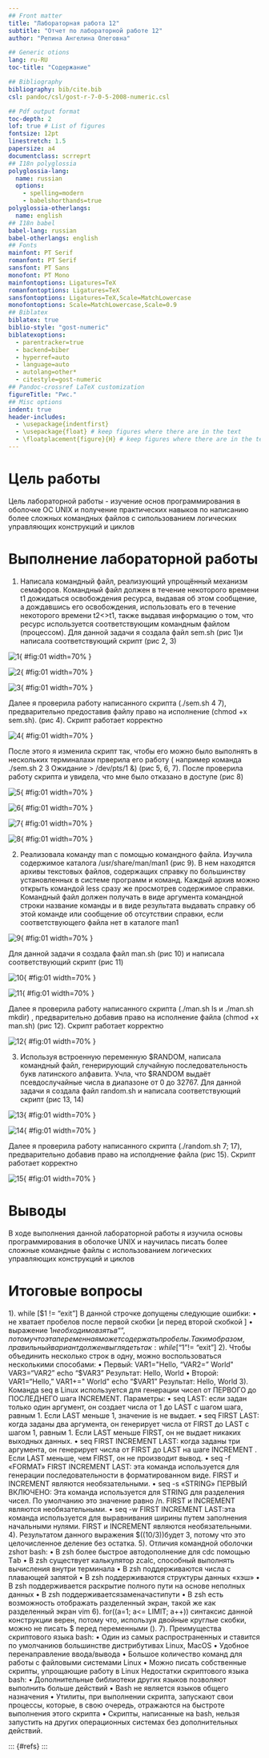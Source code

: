 ```yaml
---
## Front matter
title: "Лабораторная работа 12"
subtitle: "Отчет по лабораторной работе 12"
author: "Репина Ангелина Олеговна"

## Generic otions
lang: ru-RU
toc-title: "Содержание"

## Bibliography
bibliography: bib/cite.bib
csl: pandoc/csl/gost-r-7-0-5-2008-numeric.csl

## Pdf output format
toc-depth: 2
lof: true # List of figures
fontsize: 12pt
linestretch: 1.5
papersize: a4
documentclass: scrreprt
## I18n polyglossia
polyglossia-lang:
  name: russian
  options:
	- spelling=modern
	- babelshorthands=true
polyglossia-otherlangs:
  name: english
## I18n babel
babel-lang: russian
babel-otherlangs: english
## Fonts
mainfont: PT Serif
romanfont: PT Serif
sansfont: PT Sans
monofont: PT Mono
mainfontoptions: Ligatures=TeX
romanfontoptions: Ligatures=TeX
sansfontoptions: Ligatures=TeX,Scale=MatchLowercase
monofontoptions: Scale=MatchLowercase,Scale=0.9
## Biblatex
biblatex: true
biblio-style: "gost-numeric"
biblatexoptions:
  - parentracker=true
  - backend=biber
  - hyperref=auto
  - language=auto
  - autolang=other*
  - citestyle=gost-numeric
## Pandoc-crossref LaTeX customization
figureTitle: "Рис."
## Misc options
indent: true
header-includes:
  - \usepackage{indentfirst}
  - \usepackage{float} # keep figures where there are in the text
  - \floatplacement{figure}{H} # keep figures where there are in the text
---
```


# Цель работы

Цель лабораторной работы - изучение основ программирования в оболочке OC UNIX и получение практических навыков по написанию более сложных командных файлов с сипользованием логических управляющих конструкций и циклов

# Выполнение лабораторной работы

1) Написала командный файл, реализующий упрощённый механизм семафоров. Командный файл должен в течение некоторого времени t1 дожидаться освобождения ресурса, выдавая об этом сообщение, а дождавшись его освобождения, использовать его в течение некоторого времени t2<>t1, также выдавая информацию о том, что ресурс используется соответствующим командным файлом (процессом).  Для данной задачи я создала файл sem.sh (рис 1)и написала соответствующий скрипт (рис 2, 3)
 
![1](image/1.png){ #fig:01 width=70% }

![2](image/2.png){ #fig:01 width=70% }

![3](image/3.png){ #fig:01 width=70% }

Далее я проверила работу написанного скрипта (./sem.sh 4 7), предварительно предоставив файлу право на исполнение (chmod +x sem.sh). (рис 4). Скрипт работает корректно

![4](image/4.png){ #fig:01 width=70% }

После этого я изменила скрипт так, чтобы его можно было выполнять в нескольких терминалахи прверила его работу ( например команда ./sem.sh 2 3 Ожидание > /dev/pts/1 &) (рис 5, 6, 7). После проверила работу скрипта и увидела, что мне было отказано в доступе (рис 8)

![5](image/5.png){ #fig:01 width=70% }

![6](image/6.png){ #fig:01 width=70% }

![7](image/7.png){ #fig:01 width=70% }

![8](image/8.png){ #fig:01 width=70% }

2) Реализовала команду man с помощью командного файла. Изучила содержимое каталога /usr/share/man/man1 (рис 9). В нем находятся архивы текстовых файлов, содержащих
справку по большинству установленных в системе программ и команд. Каждый архив
можно открыть командой less сразу же просмотрев содержимое справки. Командный
файл должен получать в виде аргумента командной строки название команды и в виде
результата выдавать справку об этой команде или сообщение об отсутствии справки,
если соответствующего файла нет в каталоге man1

![9](image/9.png){ #fig:01 width=70% }

Для данной задачи я создала файл man.sh (рис 10) и написала соответствующий скрипт (рис 11)

![10](image/10.png){ #fig:01 width=70% }

![11](image/11.png){ #fig:01 width=70% }

Далее я проверила работу написанного скрипта (./man.sh ls и ./man.sh mkdir) , предварительно добавив право на исполнение файла (chmod +x man.sh) (рис 12). Скрипт работает корректно

![12](image/12.png){ #fig:01 width=70% }

3) Используя встроенную переменную $RANDOM, написала командный файл, генерирующий случайную последовательность букв латинского алфавита. Учла, что $RANDOM выдаёт псевдослучайные числа в диапазоне от 0 до 32767. Для данной задачи я создала файл random.sh и написала соответствующий скрипт (рис 13, 14)

![13](image/13.png){ #fig:01 width=70% }

![14](image/14.png){ #fig:01 width=70% }

Далее я проверила работу написанного скрипта (./random.sh 7; 17), предварительно добавив право на исполднение файла (рис 15). Скрипт работает корректно

![15](image/15.png){ #fig:01 width=70% }

# Выводы

В ходе выполнения данной лабораторной работы я изучила основы программирования в оболочке UNIX и научилась писать более сложные командные файлы с использованием логических управляющих конструкций и циклов

# Итоговые вопросы

1). while [$1 != “exit”]
В данной строчке допущены следующие ошибки:
    • не хватает пробелов после первой скобки [и перед второй скобкой ]
    • выражение $1 необходимо взять в “”, потому что эта переменная может содержать пробелы.
Таким образом, правильный вариант должен выглядеть так: while [“$1”!= “exit”]
2). Чтобы объединить несколько строк в одну, можно воспользоваться несколькими способами:
    • Первый:
VAR1="Hello,
“VAR2=” World"
VAR3=“VAR2”
echo “$VAR3”
Результат: Hello, World
    • Второй:
VAR1=“Hello,”
VAR1+=" World"
echo “$VAR1”
Результат: Hello, World
3). Команда seq в Linux используется для генерации чисел от ПЕРВОГО до ПОСЛЕДНЕГО шага INCREMENT.
Параметры:
    • seq LAST: если задан только один аргумент, он создает числа от 1 до LAST с шагом шага, равным 1. Если LAST меньше 1, значение is не выдает.
    • seq FIRST LAST: когда заданы два аргумента, он генерирует числа от FIRST до LAST с шагом 1, равным 1. Если LAST меньше FIRST, он не выдает никаких выходных данных.
    • seq FIRST INCREMENT LAST: когда заданы три аргумента, он генерирует числа от FIRST до LAST на шаге INCREMENT . Если LAST меньше, чем FIRST, он не производит вывод.
    • seq -f «FORMAT» FIRST INCREMENT LAST: эта команда используется для генерации последовательности в форматированном виде. FIRST и INCREMENT являются необязательными.
    • seq -s «STRING» ПЕРВЫЙ ВКЛЮЧЕНО: Эта команда используется для STRING для разделения чисел. По умолчанию это значение равно /n. FIRST и INCREMENT являются необязательными.
    • seq -w FIRST INCREMENT LAST:эта команда используется для выравнивания ширины путем заполнения начальными нулями. FIRST и INCREMENT являются необязательными.
4). Результатом данного выражения $((10/3))будет 3, потому что это целочисленное деление без остатка.
5). Отличия командной оболочки zshот bash:
    • В zsh более быстрое автодополнение для cdс помощью Тab
    • В zsh существует калькулятор zcalc, способный выполнять вычисления внутри терминала
    • В zsh поддерживаются числа с плавающей запятой
    • В zsh поддерживаются структуры данных «хэш»
    • В zsh поддерживается раскрытие полного пути на основе неполных данных
    • В zsh поддерживаетсязаменачастипути
    • В zsh есть возможность отображать разделенный экран, такой же как разделенный экран vim
6). for((a=1; a<= LIMIT; a++)) синтаксис данной конструкции верен, потому что, используя двойные круглые скобки, можно не писать $ перед переменными ().
7). Преимущества скриптового языка bash:
    • Один из самых распространенных и ставится по умолчаниюв большинстве дистрибутивах Linux, MacOS
    • Удобное перенаправление ввода/вывода
    • Большое количество команд для работы с файловыми системами Linux
    • Можно писать собственные скрипты, упрощающие работу в Linux
Недостатки скриптового языка bash:
    • Дополнительные библиотеки других языков позволяют выполнить больше действий
    • Bash не является языков общего назначения
    • Утилиты, при выполнении скрипта, запускают свои процессы, которые, в свою очередь, отражаются на быстроте выполнения этого скрипта
    • Скрипты, написанные на bash, нельзя запустить на других операционных системах без дополнительных действий.

::: {#refs}
:::
